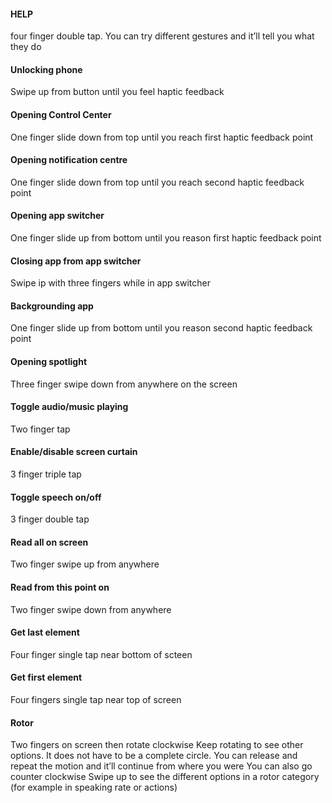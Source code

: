 

#### HELP
four finger double tap. You can try different gestures and it’ll tell you what they do

#### Unlocking phone 
Swipe up from button until you feel haptic feedback

#### Opening Control Center 
One finger slide down from top until you reach first haptic feedback point 

#### Opening notification centre 
One finger slide down from top until you reach second haptic feedback point

#### Opening app switcher 
One finger slide up from bottom until you reason first haptic feedback point 

#### Closing app from app switcher
Swipe ip with three fingers while in app switcher 

#### Backgrounding app
One finger slide up from bottom until you reason second haptic feedback point

#### Opening spotlight 
Three finger swipe down from anywhere on the screen 

#### Toggle audio/music playing
Two finger tap

#### Enable/disable screen curtain
3 finger triple tap

#### Toggle speech on/off
3 finger double tap

#### Read all on screen
Two finger swipe up from anywhere

#### Read from this point on
Two finger swipe down from anywhere 

#### Get last element 
Four finger single tap near bottom of scteen

#### Get first element
Four fingers single tap near top of screen

#### Rotor
Two fingers on screen then rotate clockwise
Keep rotating to see other options. It does not have to be a complete circle. You can release and repeat the motion and it’ll continue from where you were
You can also go counter clockwise 
Swipe up to see the different options in a rotor category (for example in speaking rate or actions)
